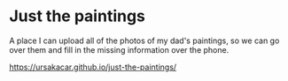 # Just the paintings

A place I can upload all of the photos of my dad's paintings, so we can go over them and fill in the missing information over the phone.

https://ursakacar.github.io/just-the-paintings/
